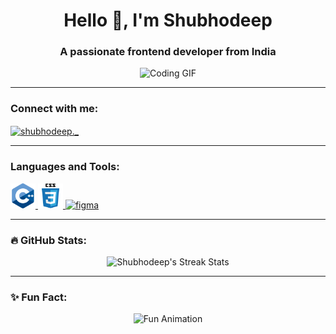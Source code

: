 <h1 align="center">Hello 👋, I'm Shubhodeep</h1>
<h3 align="center">A passionate frontend developer from India</h3>

<div align="center">
  <img src="https://media.giphy.com/media/L8K62iTDkzGX6/giphy.gif" alt="Coding GIF" width="500"/>
</div>

---

<h3 align="left">Connect with me:</h3>
<p align="left">
  <a href="https://instagram.com/shubhodeep._" target="blank">
    <img align="center" src="https://raw.githubusercontent.com/rahuldkjain/github-profile-readme-generator/master/src/images/icons/Social/instagram.svg" alt="shubhodeep._" height="30" width="40" />
  </a>
</p>

---

<h3 align="left">Languages and Tools:</h3>
<p align="left">
  <a href="https://www.w3schools.com/cpp/" target="_blank" rel="noreferrer">
    <img src="https://raw.githubusercontent.com/devicons/devicon/master/icons/cplusplus/cplusplus-original.svg" alt="cplusplus" width="40" height="40"/>
  </a> 
  <a href="https://www.w3schools.com/css/" target="_blank" rel="noreferrer">
    <img src="https://raw.githubusercontent.com/devicons/devicon/master/icons/css3/css3-original-wordmark.svg" alt="css3" width="40" height="40"/>
  </a> 
  <a href="https://www.figma.com/" target="_blank" rel="noreferrer">
    <img src="https://www.vectorlogo.zone/logos/figma/figma-icon.svg" alt="figma" width="40" height="40"/>
  </a>
  <!-- Add more icons here -->
</p>

---

<h3 align="left">🔥 GitHub Stats:</h3>
<div align="center">
  <img src="https://github-readme-streak-stats.herokuapp.com/?user=Reet1232&theme=radical" alt="Shubhodeep's Streak Stats" />
</div>

---

<h3 align="left">✨ Fun Fact:</h3>
<div align="center">
  <img src="https://media.giphy.com/media/3o6Zt481isNVuQI1l6/giphy.gif" alt="Fun Animation" width="300"/>
</div>
